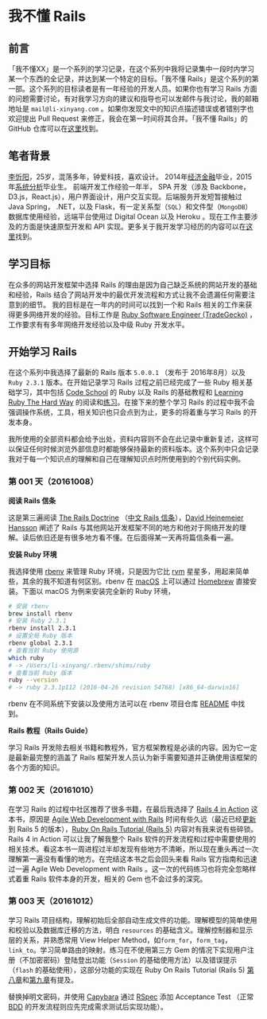 # 我不懂 Rails
## 前言

「我不懂XX」是一个系列的学习记录，在这个系列中我将记录集中一段时内学习某一个东西的全记录，并达到某一个特定的目标。「我不懂 Rails」是这个系列的第一部。这个系列的目标读者是有一年经验的开发人员。如果你也有学习 Rails 方面的问题需要讨论，有对我学习方向的建议和指导也可以发邮件与我讨论，我的邮箱地址是 `mail@li-xinyang.com` 。如果你发现文中的知识点描述错误或者错别字也欢迎提出 Pull Request 来修正，我会在第一时间将其合并。「我不懂 Rails」的 GitHub 仓库可以在[这里](https://github.com/li-xinyang/IDTK_Rails/tree/dev)找到。

<!-- 关注 [FrontSeat](https://github.com/frontseat) 的微信公众号来获得更新。 -->
<!-- （[Ruby China](https://ruby-china.org/) 同步更新） -->

<!-- ![FrontSeat QR Code](./img/QRCode.png) -->
## 笔者背景

[李忻阳](http://stackoverflow.com/cv/lixinyang)，25岁，混荡多年，钟爱科技，喜欢设计。
2014年[经济金融](https://www.rmit.edu.au/study-with-us/levels-of-study/undergraduate-study/bachelor-degrees/bp251)毕业，2015年[系统分析](https://www.iss.nus.edu.sg/graduate-programmes/programme/detail/graduate-diploma-in-systems-analysis)毕业生。
前端开发工作经验一年半， SPA 开发（涉及 Backbone，D3.js，React.js），用户界面设计，用户交互实现。后端服务开发短暂接触过 Java Spring， .NET，以及 Flask，有一定关系型（`SQL`）和文件型（`MongoDB`）数据库使用经验，远端平台使用过 Digital Ocean 以及 Heroku 。现在工作主要涉及的方面是快速原型开发和 API 实现。更多关于我开发学习经历的内容可以在[这里](http://udacity.li-xinyang.com/)找到。
## 学习目标

在众多的网站开发框架中选择 Rails 的理由是因为自己缺乏系统的网站开发的基础和经验，Rails 结合了网站开发中的最优开发流程和方式让我不会遗漏任何需要注意到的细节。
我的目标是在一年内的时间可以找到一个和 Rails 相关的工作来获得更多网络开发的经验。目标工作是 [Ruby Software Engineer (TradeGecko)](https://tradegecko.workable.com/jobs/192808) ，工作要求有有多年网络开发经验以及中级 Ruby 开发水平。
## 开始学习 Rails

在这个系列中我选择了最新的 Rails 版本 `5.0.0.1` （发布于 2016年8月）以及 `Ruby 2.3.1` 版本。在开始记录学习 Rails 过程之前已经完成了一些 Ruby 相关基础学习，其中包括 [Code School](https://www.codeschool.com/) 的 Ruby 以及 Rails 的基础教程和 [Learning Ruby The Hard Way](https://learnrubythehardway.org/) 的阅读和[练习](https://github.com/li-xinyang/FS_LearnRubyTheHardWay)。在接下来的整个学习 Rails 的过程中我不会强调操作系统，工具，相关知识也只会点到为止，更多的将着重与学习 Rails 的开发本身。

我所使用的全部资料都会给予出处，资料内容则不会在此记录中重新复述，这样可以保证任何时候浏览外部信息时都能够保持最新的资料版本。这个系列中只会记录我对于每一个知识点的理解和自己在理解知识点时所使用到的个别代码实例。
### 第 001 天（20161008）

**阅读 Rails 信条**

这是第三遍阅读 [The Rails Doctrine](http://rubyonrails.org/doctrine/) （[中文 Rails 信条](https://ruby-china.org/wiki/the-rails-doctrine)），[David Heinemeier Hansson](https://en.wikipedia.org/wiki/David_Heinemeier_Hansson) 阐述了 Rails 与其他网站开发框架不同的地方和他对于网络开发的理解。读后依旧还是有很多地方看不懂。在后面得某一天再将篇信条看一遍。

**安装 Ruby 环境**

我选择使用 [rbenv](https://github.com/rbenv/rbenv) 来管理 Ruby 环境，只是因为它比 [rvm](https://github.com/rvm/rvm) 星星多，用起来简单些，其余的我不知道有何区别。rbenv 在 [macOS](https://en.wikipedia.org/wiki/Mac_OS) 上可以通过 [Homebrew](https://github.com/Homebrew/brew) 直接安装。下面以 macOS 为例来安装完全新的 Ruby 环境，

```bash
# 安装 rbenv
brew install rbenv
# 安装 Ruby 2.3.1
rbenv install 2.3.1
# 设置全局 Ruby 版本
rbenv global 2.3.1
# 查看当前 Ruby 使用源
which ruby  
# -> /Users/li-xinyang/.rbenv/shims/ruby
# 查看当前 Ruby 版本
ruby --version  
# -> ruby 2.3.1p112 (2016-04-26 revision 54768) [x86_64-darwin16]
```

rbenv 在不同系统下安装以及使用方法可以在 rbenv 项目仓库 [README](https://github.com/rbenv/rbenv#installation) 中找到。

**Rails 教程（Rails Guide）**

学习 Rails 开发除去相关书籍和教程外，官方框架教程是必读的内容。因为它一定是最新最完整的涵盖了 Rails 框架开发人员认为新手需要知道并正确使用该框架的各个方面的知识。
### 第 002 天（20161010）

在学习 Rails 的过程中社区推荐了很多书籍，在最后我选择了 [Rails 4 in Action](https://www.safaribooksonline.com/library/view/rails-4-in/9781617291098/) 这本书，原因是 [Agile Web Development with Rails](https://pragprog.com/book/rails4/agile-web-development-with-rails-4) 时间有些久远（最近已经[更新](https://pragprog.com/book/rails5/agile-web-development-with-rails-5)到 Rails 5 的版本），[Ruby On Rails Tutorial (Rails 5)](https://www.railstutorial.org/) 内容对有我来说有些碎锁。Rails 4 in Action 可以让我了解我整个 Rails 软件的开发流程和过程中需要使用的相关技术。看这本书一周进程过半却发现有些地方不清晰，所以现在重头再过一次理解第一遍没有看懂的地方。在完结这本书之后会回头来看 Rails 官方指南和迅速过一遍 Agile Web Development with Rails 。这一次的代码练习也将完全忽略样式着重 Rails 软件本身的开发，相关的 Gem 也不会过多的深究。

### 第 003 天（20161012）

学习 Rails 项目结构，理解初始后全部自动生成文件的功能。理解模型的简单使用和校验以及数据库迁移的方法，明白 `resources` 的基础含义。理解控制器和显示层的关系，并熟悉常用 View Helper Method，如`form_for`，`form_tag`，`link_to`。学习简单路由的映射。练习在不使用第三方 Gem 的情况下实现用户注册（不加密密码）登陆登出功能（`Session` 的基础使用方法）以及错误提示（`flash` 的基础使用），这部分功能的实现在 Ruby On Rails Tutorial (Rails 5) [第八章](https://www.railstutorial.org/book/sign_up)和[第九章](https://www.railstutorial.org/book/advanced_login)有提及。

替换掉明文密码，并使用 [Capybara](https://github.com/jnicklas/capybara) 通过 [RSpec](https://github.com/rspec/rspec-rails) 添加 Acceptance Test （正常 [BDD](https://en.wikipedia.org/wiki/Behavior-driven_development) 的开发流程则应先完成需求测试后实现功能）。
